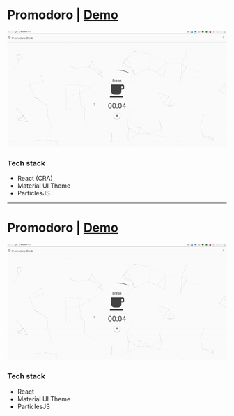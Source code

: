 # Promodoro | [Demo](demo.link)
![Promodoro Gif](https://github.com/martonlanga/freeCodeCamp/blob/master/gifs/Promodoro.gif)

### Tech stack

 * React (CRA)
 * Material UI Theme
 * ParticlesJS
___
 # Promodoro | [Demo](demo.link)
 ![Promodoro Gif](https://github.com/martonlanga/freeCodeCamp/blob/master/gifs/Promodoro.gif)

 ### Tech stack

  * React
  * Material UI Theme
  * ParticlesJS
